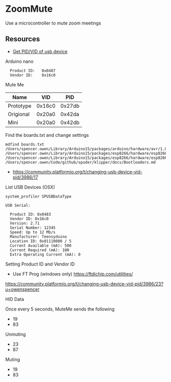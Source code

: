 # ZoomMute

Use a microcontroller to mute zoom meetings



## Resources

- [Get PID/VID of usb device](https://kb.synology.com/en-ph/DSM/tutorial/How_do_I_check_the_PID_VID_of_my_USB_device#:~:text=To%20find%20PID%20%26%20VID%20on%20Mac%3A,view%20its%20PID%20and%20VID.)


Arduino nano

```
  Product ID:	0x0487
  Vendor ID:	0x16c0
```

Mute Me

| Name | VID | PID|
|--- | --- | --- |
| Prototype | 0x16c0 | 0x27db |
| Origional | 0x20a0 | 0x42da | 
| Mini | 0x20a0 | 0x42db | 



Find the boards.txt and change settings

```
mdfind boards.txt
/Users/spencer.owen/Library/Arduino15/packages/arduino/hardware/avr/1.8.5/boards.txt
/Users/spencer.owen/Library/Arduino15/packages/esp8266/hardware/esp8266/3.0.2/tools/boards.txt.py
/Users/spencer.owen/Library/Arduino15/packages/esp8266/hardware/esp8266/3.0.2/boards.txt
/Users/spencer.owen/Code/github/spuder/klipper/docs/Bootloaders.md
```

- https://community.platformio.org/t/changing-usb-device-vid-pid/3986/17


List USB Devices (OSX)

`system_profiler SPUSBDataType`

```
USB Serial:

  Product ID: 0x0483
  Vendor ID: 0x16c0
  Version: 2.71
  Serial Number: 12345
  Speed: Up to 12 Mb/s
  Manufacturer: Teensyduino
  Location ID: 0x01110000 / 5
  Current Available (mA): 500
  Current Required (mA): 100
  Extra Operating Current (mA): 0
```

Setting Product ID and Vendor ID

- Use FT Prog (windows only) https://ftdichip.com/utilities/

https://community.platformio.org/t/changing-usb-device-vid-pid/3986/23?u=owenspencer

HID Data

Once every 5 seconds, MuteMe sends the following

- 19
- 83

Unmuting

- 23
- 87

Muting

- 19
- 83